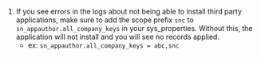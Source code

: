 1. If you see errors in the logs about not being able to install third party applications, make sure to add the scope prefix `snc` to `sn_appauthor.all_company_keys` in your sys_properties. Without this, the application will not install and you will see no records applied.
    - ex: `sn_appauthor.all_company_keys = abc,snc`
